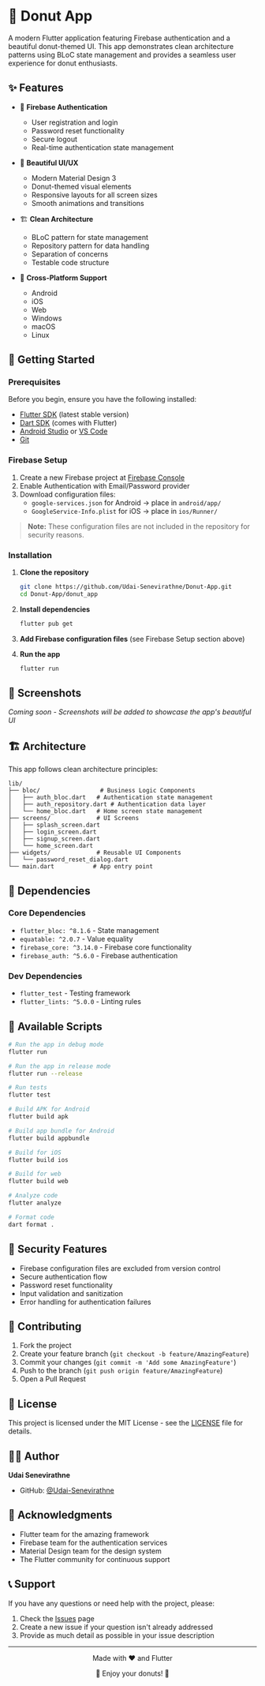 # 🍩 Donut App

A modern Flutter application featuring Firebase authentication and a beautiful donut-themed UI. This app demonstrates clean architecture patterns using BLoC state management and provides a seamless user experience for donut enthusiasts.

## ✨ Features

- 🔐 **Firebase Authentication**
  - User registration and login
  - Password reset functionality
  - Secure logout
  - Real-time authentication state management

- 🎨 **Beautiful UI/UX**
  - Modern Material Design 3
  - Donut-themed visual elements
  - Responsive layouts for all screen sizes
  - Smooth animations and transitions

- 🏗️ **Clean Architecture**
  - BLoC pattern for state management
  - Repository pattern for data handling
  - Separation of concerns
  - Testable code structure

- 📱 **Cross-Platform Support**
  - Android
  - iOS
  - Web
  - Windows
  - macOS
  - Linux

## 🚀 Getting Started

### Prerequisites

Before you begin, ensure you have the following installed:

- [Flutter SDK](https://docs.flutter.dev/get-started/install) (latest stable version)
- [Dart SDK](https://dart.dev/get-dart) (comes with Flutter)
- [Android Studio](https://developer.android.com/studio) or [VS Code](https://code.visualstudio.com/)
- [Git](https://git-scm.com/)

### Firebase Setup

1. Create a new Firebase project at [Firebase Console](https://console.firebase.google.com/)
2. Enable Authentication with Email/Password provider
3. Download configuration files:
   - `google-services.json` for Android → place in `android/app/`
   - `GoogleService-Info.plist` for iOS → place in `ios/Runner/`

> **Note:** These configuration files are not included in the repository for security reasons.

### Installation

1. **Clone the repository**
   ```bash
   git clone https://github.com/Udai-Senevirathne/Donut-App.git
   cd Donut-App/donut_app
   ```

2. **Install dependencies**
   ```bash
   flutter pub get
   ```

3. **Add Firebase configuration files** (see Firebase Setup section above)

4. **Run the app**
   ```bash
   flutter run
   ```

## 📱 Screenshots

*Coming soon - Screenshots will be added to showcase the app's beautiful UI*

## 🏗️ Architecture

This app follows clean architecture principles:

```
lib/
├── bloc/                 # Business Logic Components
│   ├── auth_bloc.dart   # Authentication state management
│   ├── auth_repository.dart # Authentication data layer
│   └── home_bloc.dart   # Home screen state management
├── screens/             # UI Screens
│   ├── splash_screen.dart
│   ├── login_screen.dart
│   ├── signup_screen.dart
│   └── home_screen.dart
├── widgets/             # Reusable UI Components
│   └── password_reset_dialog.dart
└── main.dart           # App entry point
```

## 🔧 Dependencies

### Core Dependencies
- `flutter_bloc: ^8.1.6` - State management
- `equatable: ^2.0.7` - Value equality
- `firebase_core: ^3.14.0` - Firebase core functionality
- `firebase_auth: ^5.6.0` - Firebase authentication

### Dev Dependencies
- `flutter_test` - Testing framework
- `flutter_lints: ^5.0.0` - Linting rules

## 🎯 Available Scripts

```bash
# Run the app in debug mode
flutter run

# Run the app in release mode
flutter run --release

# Run tests
flutter test

# Build APK for Android
flutter build apk

# Build app bundle for Android
flutter build appbundle

# Build for iOS
flutter build ios

# Build for web
flutter build web

# Analyze code
flutter analyze

# Format code
dart format .
```

## 🔐 Security Features

- Firebase configuration files are excluded from version control
- Secure authentication flow
- Password reset functionality
- Input validation and sanitization
- Error handling for authentication failures

## 🤝 Contributing

1. Fork the project
2. Create your feature branch (`git checkout -b feature/AmazingFeature`)
3. Commit your changes (`git commit -m 'Add some AmazingFeature'`)
4. Push to the branch (`git push origin feature/AmazingFeature`)
5. Open a Pull Request

## 📄 License

This project is licensed under the MIT License - see the [LICENSE](LICENSE) file for details.

## 👨‍💻 Author

**Udai Senevirathne**
- GitHub: [@Udai-Senevirathne](https://github.com/Udai-Senevirathne)

## 🙏 Acknowledgments

- Flutter team for the amazing framework
- Firebase team for the authentication services
- Material Design team for the design system
- The Flutter community for continuous support

## 📞 Support

If you have any questions or need help with the project, please:
1. Check the [Issues](https://github.com/Udai-Senevirathne/Donut-App/issues) page
2. Create a new issue if your question isn't already addressed
3. Provide as much detail as possible in your issue description

---

<div align="center">
  <p>Made with ❤️ and Flutter</p>
  <p>🍩 Enjoy your donuts! 🍩</p>
</div>
